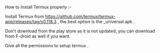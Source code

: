 How to Install Termux properly :-


Install Termux from https://github.com/termux/termux-app/releases/tag/v0.118.3 , the best option is the _universal.apk .


Don't download from the play store as it is not updated, you can download from F-droid as well if you want.


Give all the permissions to setup termux .
